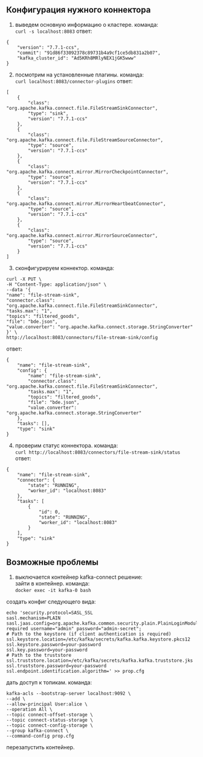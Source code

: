 ## Конфигурация нужного коннектора
1. выведем основную информацию о кластере. команда:  
`curl -s localhost:8083`
ответ:
```
{
    "version": "7.7.1-ccs",
    "commit": "91d86f33092378c89731b4a9cf1ce5db831a2b07",
    "kafka_cluster_id": "Ad5KRh8MRlyNEX1jGK5www"
}
```

2. посмотрим на установленные плагины. команда:  
`curl localhost:8083/connector-plugins`
ответ:
```
[
    {
        "class": "org.apache.kafka.connect.file.FileStreamSinkConnector",
        "type": "sink",
        "version": "7.7.1-ccs"
    },
    {
        "class": "org.apache.kafka.connect.file.FileStreamSourceConnector",
        "type": "source",
        "version": "7.7.1-ccs"
    },
    {
        "class": "org.apache.kafka.connect.mirror.MirrorCheckpointConnector",
        "type": "source",
        "version": "7.7.1-ccs"
    },
    {
        "class": "org.apache.kafka.connect.mirror.MirrorHeartbeatConnector",
        "type": "source",
        "version": "7.7.1-ccs"
    },
    {
        "class": "org.apache.kafka.connect.mirror.MirrorSourceConnector",
        "type": "source",
        "version": "7.7.1-ccs"
    }
]
```

3. сконфигурируем коннектор. команда:  
```
curl -X PUT \
-H "Content-Type: application/json" \
--data '{
"name": "file-stream-sink",
"connector.class": "org.apache.kafka.connect.file.FileStreamSinkConnector",
"tasks.max": "1",
"topics": "filtered_goods",
"file": "bde.json",
"value.converter": "org.apache.kafka.connect.storage.StringConverter"
}' \
http://localhost:8083/connectors/file-stream-sink/config
```
ответ:
```
{
    "name": "file-stream-sink",
    "config": {
        "name": "file-stream-sink",
        "connector.class": "org.apache.kafka.connect.file.FileStreamSinkConnector",
        "tasks.max": "1",
        "topics": "filtered_goods",
        "file": "bde.json",
        "value.converter": "org.apache.kafka.connect.storage.StringConverter"
    },
    "tasks": [],
    "type": "sink"
}
```

4. проверим статус коннектора. команда:  
`curl http://localhost:8083/connectors/file-stream-sink/status`
ответ:
```
{
    "name": "file-stream-sink",
    "connector": {
        "state": "RUNNING",
        "worker_id": "localhost:8083"
    },
    "tasks": [
        {
            "id": 0,
            "state": "RUNNING",
            "worker_id": "localhost:8083"
        }
    ],
    "type": "sink"
}
```


## Возможные проблемы

1. выключается контейнер kafka-connect
решение:  
зайти в контейнер. команда:  
`docker exec -it kafka-0 bash`  

создать конфиг следующего вида:
```
echo 'security.protocol=SASL_SSL
sasl.mechanism=PLAIN
sasl.jaas.config=org.apache.kafka.common.security.plain.PlainLoginModule required username="admin" password="admin-secret";
# Path to the keystore (if client authentication is required)
ssl.keystore.location=/etc/kafka/secrets/kafka.kafka.keystore.pkcs12
ssl.keystore.password=your-password
ssl.key.password=your-password
# Path to the truststore
ssl.truststore.location=/etc/kafka/secrets/kafka.kafka.truststore.jks
ssl.truststore.password=your-password
ssl.endpoint.identification.algorithm=' >> prop.cfg
```

дать доступ к топикам. команда:
```
kafka-acls --bootstrap-server localhost:9092 \
--add \
--allow-principal User:alice \
--operation All \
--topic connect-offset-storage \
--topic connect-status-storage \
--topic connect-config-storage \
--group kafka-connect \
--command-config prop.cfg
```

перезапустить контейнер.